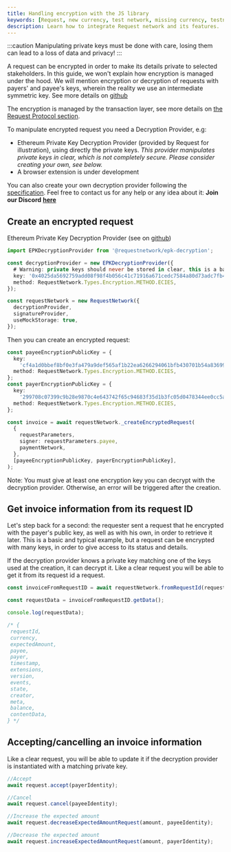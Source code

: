 ```yaml
---
title: Handling encryption with the JS library
keywords: [Request, new currency, test network, missing currency, testnet]
description: Learn how to integrate Request network and its features.
---
```


:::caution
Manipulating private keys must be done with care, losing them can lead to a loss of data and privacy!
:::

A request can be encrypted in order to make its details private to selected stakeholders. In this guide, we won't explain how encryption is managed under the hood. We will mention encryption or decryption of requests with payers' and payee's keys, wherein the reality we use an intermediate symmetric key. See more details on [github](https://github.com/RequestNetwork/requestNetwork/blob/master/packages/transaction-manager/specs/encryption.md)

The encryption is managed by the transaction layer, see more details on [the Request Protocol section](../7-protocol/2-transaction.md).

To manipulate encrypted request you need a Decryption Provider, e.g:

- Ethereum Private Key Decryption Provider (provided by Request for illustration), using directly the private keys. _This provider manipulates private keys in clear, which is not completely secure. Please consider creating your own, see below._
- A browser extension is under development

You can also create your own decryption provider following the [specification](https://github.com/RequestNetwork/requestNetwork/blob/master/packages/transaction-manager/specs/decryption-provider.md). Feel free to contact us for any help or any idea about it: **Join our Discord** [**here**](https://discord.gg/Q22nr6J8)

## Create an encrypted request

Ethereum Private Key Decryption Provider (see on [github](https://github.com/RequestNetwork/requestNetwork/tree/development/packages/epk-decryption))

```typescript
import EPKDecryptionProvider from '@requestnetwork/epk-decryption';

const decryptionProvider = new EPKDecryptionProvider({
  # Warning: private keys should never be stored in clear, this is a basic tutorial
  key: '0x4025da5692759add08f98f4b056c41c71916a671cedc7584a80d73adc7fb43c0',
  method: RequestNetwork.Types.Encryption.METHOD.ECIES,
});

const requestNetwork = new RequestNetwork({
  decryptionProvider,
  signatureProvider,
  useMockStorage: true,
});
```

Then you can create an encrypted request:

```typescript
const payeeEncryptionPublicKey = {
  key:
    'cf4a1d0bbef8bf0e3fa479a9def565af1b22ea6266294061bfb430701b54a83699e3d47bf52e9f0224dcc29a02721810f1f624f1f70ea3cc5f1fb752cfed379d',
  method: RequestNetwork.Types.Encryption.METHOD.ECIES,
};
const payerEncryptionPublicKey = {
  key:
    '299708c07399c9b28e9870c4e643742f65c94683f35d1b3fc05d0478344ee0cc5a6a5e23f78b5ff8c93a04254232b32350c8672d2873677060d5095184dad422',
  method: RequestNetwork.Types.Encryption.METHOD.ECIES,
};

const invoice = await requestNetwork._createEncryptedRequest(
  {
    requestParameters,
    signer: requestParameters.payee,
    paymentNetwork,
  },
  [payeeEncryptionPublicKey, payerEncryptionPublicKey],
);
```

Note: You must give at least one encryption key you can decrypt with the decryption provider. Otherwise, an error will be triggered after the creation.

## Get invoice information from its request ID

Let's step back for a second: the requester sent a request that he encrypted with the payer's public key, as well as with his own, in order to retrieve it later. This is a basic and typical example, but a request can be encrypted with many keys, in order to give access to its status and details.

If the decryption provider knows a private key matching one of the keys used at the creation, it can decrypt it. Like a clear request you will be able to get it from its request id a request.

```typescript
const invoiceFromRequestID = await requestNetwork.fromRequestId(requestId);

const requestData = invoiceFromRequestID.getData();

console.log(requestData);

/* { 
 requestId,
 currency,
 expectedAmount,
 payee,
 payer,
 timestamp,
 extensions,
 version,
 events,
 state,
 creator,
 meta,
 balance,
 contentData,
} */
```

## Accepting/cancelling an invoice information

Like a clear request, you will be able to update it if the decryption provider is instantiated with a matching private key.

```typescript
//Accept
await request.accept(payerIdentity);

//Cancel
await request.cancel(payeeIdentity);

//Increase the expected amount
await request.decreaseExpectedAmountRequest(amount, payeeIdentity);

//Decrease the expected amount
await request.increaseExpectedAmountRequest(amount, payerIdentity);
```

